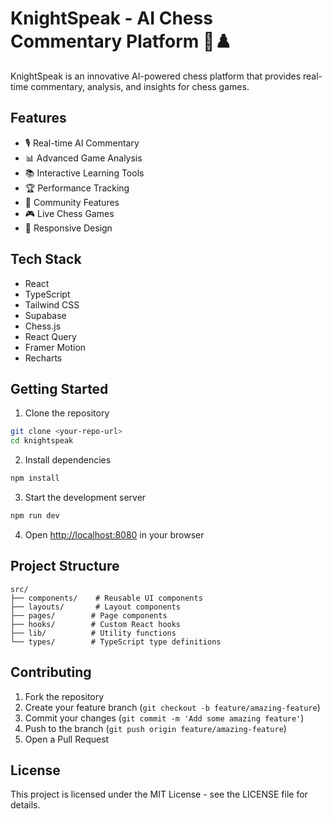 
# KnightSpeak - AI Chess Commentary Platform 🎤♟️

KnightSpeak is an innovative AI-powered chess platform that provides real-time commentary, analysis, and insights for chess games.

## Features

- 🎙️ Real-time AI Commentary
- 📊 Advanced Game Analysis
- 📚 Interactive Learning Tools
- 🏆 Performance Tracking
- 👥 Community Features
- 🎮 Live Chess Games
- 📱 Responsive Design

## Tech Stack

- React
- TypeScript
- Tailwind CSS
- Supabase
- Chess.js
- React Query
- Framer Motion
- Recharts

## Getting Started

1. Clone the repository
```bash
git clone <your-repo-url>
cd knightspeak
```

2. Install dependencies
```bash
npm install
```

3. Start the development server
```bash
npm run dev
```

4. Open [http://localhost:8080](http://localhost:8080) in your browser

## Project Structure

```
src/
├── components/    # Reusable UI components
├── layouts/       # Layout components
├── pages/        # Page components
├── hooks/        # Custom React hooks
├── lib/          # Utility functions
└── types/        # TypeScript type definitions
```

## Contributing

1. Fork the repository
2. Create your feature branch (`git checkout -b feature/amazing-feature`)
3. Commit your changes (`git commit -m 'Add some amazing feature'`)
4. Push to the branch (`git push origin feature/amazing-feature`)
5. Open a Pull Request

## License

This project is licensed under the MIT License - see the LICENSE file for details.
